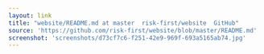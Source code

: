 ```yaml
---
layout: link
title: "website/README.md at master  risk-first/website  GitHub"
source: 'https://github.com/risk-first/website/blob/master/README.md'
screenshot: 'screenshots/d73cf7c6-f251-42e9-969f-693a5165ab74.jpg'
---
```


